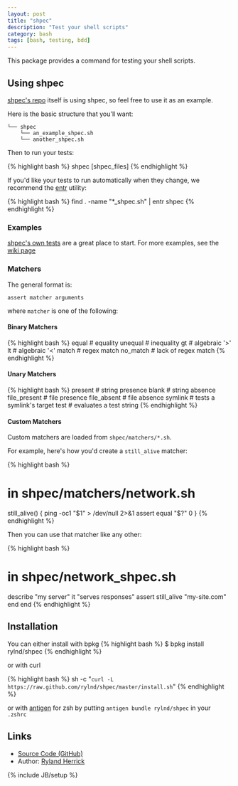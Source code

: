 ```yaml
---
layout: post
title: "shpec"
description: "Test your shell scripts"
category: bash
tags: [bash, testing, bdd]
---
```


This package provides a command for testing your shell scripts.

## Using shpec

[shpec's repo](https://github.com/rylnd/shpec) itself is using shpec, so feel free to use it as an example.

Here is the basic structure that you'll want:

    └── shpec
        └── an_example_shpec.sh
        └── another_shpec.sh

Then to run your tests:

{% highlight bash %}
shpec [shpec_files]
{% endhighlight %}

If you'd like your tests to run automatically when they change, we recommend the [entr](http://entrproject.org/) utility:

{% highlight bash %}
find . -name "*_shpec.sh" | entr shpec
{% endhighlight %}

### Examples

[shpec's own tests](https://github.com/rylnd/shpec/tree/master/shpec/shpec_shpec.sh)
are a great place to start. For more examples, see the [wiki page](https://github.com/rylnd/shpec/wiki/Examples)

### Matchers

The general format is:

    assert matcher arguments

where `matcher` is one of the following:

#### Binary Matchers

{% highlight bash %}
equal         # equality
unequal       # inequality
gt            # algebraic '>'
lt            # algebraic '<'
match         # regex match
no_match      # lack of regex match
{% endhighlight %}

#### Unary Matchers

{% highlight bash %}
present       # string presence
blank         # string absence
file_present  # file presence
file_absent   # file absence
symlink       # tests a symlink's target
test          # evaluates a test string
{% endhighlight %}

#### Custom Matchers

Custom matchers are loaded from `shpec/matchers/*.sh`.

For example, here's how you'd create a `still_alive` matcher:

{% highlight bash %}
# in shpec/matchers/network.sh
still_alive() {
  ping -oc1 "$1" > /dev/null 2>&1
  assert equal "$?" 0
}
{% endhighlight %}

Then you can use that matcher like any other:

{% highlight bash %}
# in shpec/network_shpec.sh
describe "my server"
  it "serves responses"
    assert still_alive "my-site.com"
  end
end
{% endhighlight %}

## Installation

You can either install with bpkg
{% highlight bash %}
$ bpkg install rylnd/shpec
{% endhighlight %}

or with curl

{% highlight bash %}
sh -c "`curl -L https://raw.github.com/rylnd/shpec/master/install.sh`"
{% endhighlight %}

or with [antigen](https://github.com/zsh-users/antigen) for zsh by
putting `antigen bundle rylnd/shpec` in your `.zshrc`

## Links

* [Source Code (GitHub)](https://github.com/rylnd/shpec)
* Author: [Ryland Herrick](https://github.com/rylnd)

{% include JB/setup %}

